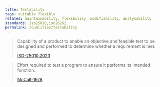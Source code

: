 ```yaml
---
title: Testability
tags: suitable flexible
related: maintainability, flexibility, modifiability, analysability
standards: iso25010,iso26262
permalink: /qualities/testability
---
```


>Capability of a product to enable an objective and feasible test to be designed and performed to determine whether a requirement is met.
>
>[ISO-25010:2023](/references/#iso-25010-2023)

> Effort required to test a program to ensure it performs its intended function.
> 
> [McCall-1978](/references/#mccall)
